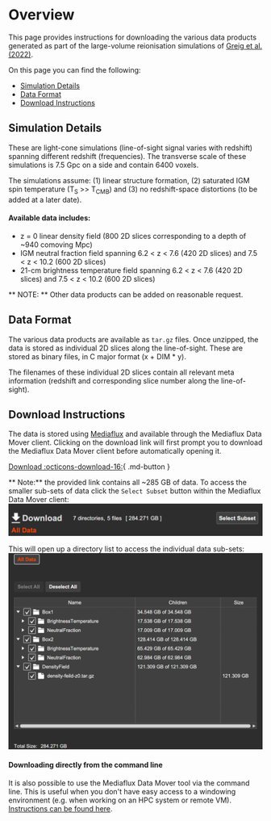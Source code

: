 # Overview

This page provides instructions for downloading the various data products generated as part of the large-volume reionisation simulations of [Greig et al. (2022)](https://ui.adsabs.harvard.edu/abs/2022arXiv220509960G/abstract).

On this page you can find the following:

- [Simulation Details](#simulation-details)
- [Data Format](#data-format)
- [Download Instructions](#download-instructions)

## Simulation Details

These are light-cone simulations (line-of-sight signal varies with redshift) spanning different redshift (frequencies). The transverse scale of these simulations is 7.5 Gpc on a side and contain 6400 voxels.

The simulations assume: (1) linear structure formation, (2) saturated IGM spin temperature (T<sub>S</sub> >> T<sub>CMB</sub>) and (3) no redshift-space distortions (to be added at a later date).

#### Available data includes:
- z = 0 linear density field (800 2D slices corresponding to a depth of ~940 comoving Mpc)
- IGM neutral fraction field spanning 6.2 < z < 7.6 (420 2D slices) and 7.5 < z < 10.2 (600 2D slices)
- 21-cm brightness temperature field spanning 6.2 < z < 7.6 (420 2D slices) and 7.5 < z < 10.2 (600 2D slices)

** NOTE: ** Other data products can be added on reasonable request.

## Data Format

The various data products are available as `tar.gz` files. Once unzipped, the data is stored as individual 2D slices along the line-of-sight. These are stored as binary files, in C major format (x + DIM * y).

The filenames of these individual 2D slices contain all relevant meta information (redshift and corresponding slice number along the line-of-sight).

## Download Instructions

The data is stored using [Mediaflux](https://www.arcitecta.com/mediaflux/features/) and available through the Mediaflux Data Mover client. Clicking on the download link will first prompt you to download the Mediaflux Data Mover client before automatically opening it.

[Download :octicons-download-16:](https://mediaflux.researchsoftware.unimelb.edu.au/mflux/data/mover/index.html?token=2vilhfdlrb4whllhzkczxmaid273qez0eyj3c76jndkczuq17ya3iso6uuy8488gqiplvrfyyl1sqqzw5lbk5yd28lel1e22g60w49dklvkpyjtfqztaxha2wbvseswmhh1z5mrz6zkkr331m1yvjg3hseknbh6qs97iosezyqdimozhsgt25261aa4ts84jajph9jdez1axqvjw0tf53pvzhj2m5iepwnaihip){ .md-button }

** Note:** the provided link contains all ~285 GB of data. To access the smaller sub-sets of data click the ``Select Subset`` button within the Mediaflux Data Mover client: 
![interface](MFdmc.png)

This will open up a directory list to access the individual data sub-sets:
![data-direc](MFdirec.png)

#### Downloading directly from the command line

It is also possible to use the Mediaflux Data Mover tool via the command line. This is useful when you don't have easy access to a windowing environment (e.g. when working on an HPC system or remote VM). [Instructions can be found here](https://wiki-rcs.unimelb.edu.au/display/RCS/Data+Mover+Command+Line+Interface).
